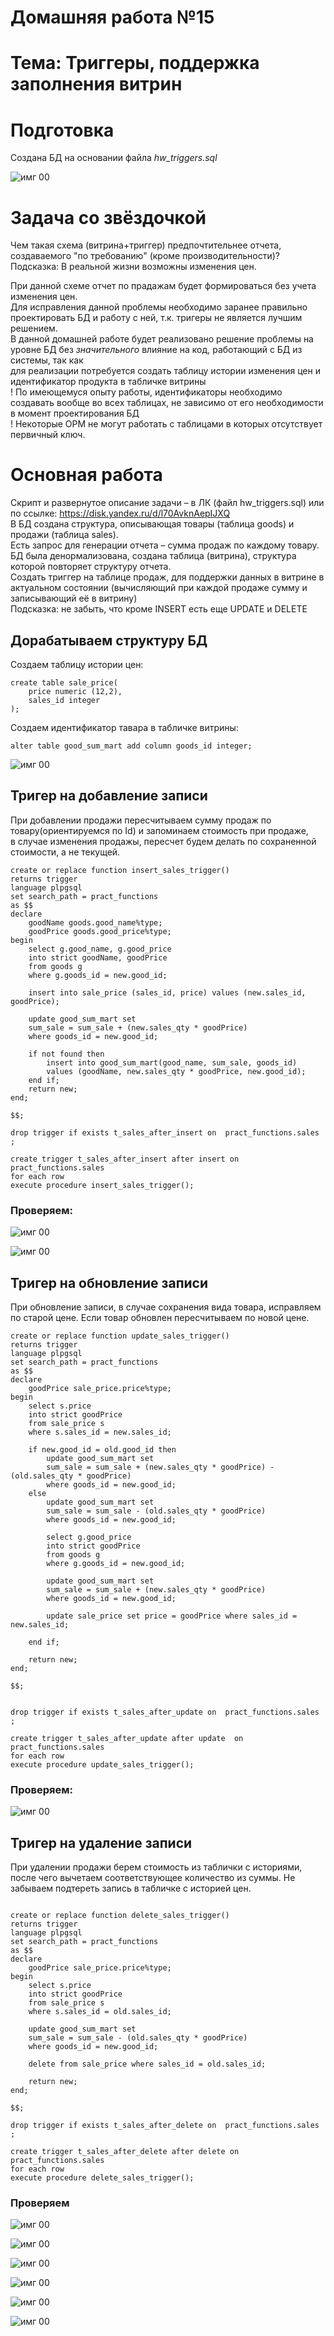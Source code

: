 # Домашняя работа №15
# Тема: Триггеры, поддержка заполнения витрин

# Подготовка
Создана БД на основании файла *hw_triggers.sql*

![имг 00](IMG/0.png "Подготовка")

# Задача со звёздочкой

Чем такая схема (витрина+триггер) предпочтительнее отчета, создаваемого "по требованию" (кроме производительности)? <br/>
Подсказка: В реальной жизни возможны изменения цен.

При данной схеме отчет по прадажам будет формироваться без учета изменения цен. <br/>
Для исправления данной проблемы необходимо заранее правильно проектировать БД и работу с ней, т.к. тригеры не является лучшим решением.<br/>
В данной домашней работе будет реализовано решение проблемы на уровне БД без *значительного* влияние на код, работающий с БД из системы, так как <br/>
для реализации потребуется создать таблицу истории изменения цен и идентификатор продукта в табличке витрины<br/>
! По имеющемуся опыту работы, идентификаторы необходимо создавать вообще во всех таблицах, не зависимо от его необходимости в момент проектирования БД<br/>
! Некоторые ОРМ не могут работать с таблицами в которых отсутствует первичный ключ.<br/>

# Основная работа
Скрипт и развернутое описание задачи – в ЛК (файл hw_triggers.sql) или по ссылке: https://disk.yandex.ru/d/l70AvknAepIJXQ <br/>
В БД создана структура, описывающая товары (таблица goods) и продажи (таблица sales).<br/>
Есть запрос для генерации отчета – сумма продаж по каждому товару.<br/>
БД была денормализована, создана таблица (витрина), структура которой повторяет структуру отчета.<br/>
Создать триггер на таблице продаж, для поддержки данных в витрине в актуальном состоянии (вычисляющий при каждой продаже сумму и записывающий её в витрину)<br/>
Подсказка: не забыть, что кроме INSERT есть еще UPDATE и DELETE<br/>

## Дорабатываем структуру БД

Создаем таблицу истории цен:

```
create table sale_price(
	price numeric (12,2),
	sales_id integer
);
```

Создаем идентификатор тавара в табличке витрины:
```
alter table good_sum_mart add column goods_id integer;
```

![имг 00](IMG/0_1.png "Подготовка")

## Тригер на добавление записи

При добавлении продажи пересчитываем сумму продаж по товару(ориентируемся по Id) и запоминаем стоимость при продаже, <br/>
в случае изменения продажы, пересчет будем делать по сохраненной стоимости, а не текущей. 

```
create or replace function insert_sales_trigger() 
returns trigger 
language plpgsql
set search_path = pract_functions
as $$
declare
	goodName goods.good_name%type;
	goodPrice goods.good_price%type;    
begin
	select g.good_name, g.good_price
	into strict goodName, goodPrice	
	from goods g
	where g.goods_id = new.good_id;

	insert into sale_price (sales_id, price) values (new.sales_id, goodPrice);
	
	update good_sum_mart set 
	sum_sale = sum_sale + (new.sales_qty * goodPrice)
	where goods_id = new.good_id;
	
	if not found then
		insert into good_sum_mart(good_name, sum_sale, goods_id)
		values (goodName, new.sales_qty * goodPrice, new.good_id);
	end if;
	return new; 
end;

$$;

drop trigger if exists t_sales_after_insert on  pract_functions.sales ;

create trigger t_sales_after_insert after insert on pract_functions.sales 
for each row 
execute procedure insert_sales_trigger();
```

### Проверяем:

![имг 00](IMG/1_1.png "Подготовка")

![имг 00](IMG/1_2.png "Подготовка")

## Тригер на обновление записи

При обновление записи, в случае сохранения вида товара, исправляем по старой цене. Если товар обновлен пересчитываем по новой цене.

```
create or replace function update_sales_trigger() 
returns trigger 
language plpgsql
set search_path = pract_functions
as $$
declare
	goodPrice sale_price.price%type;    
begin
	select s.price
	into strict goodPrice	
	from sale_price s
	where s.sales_id = new.sales_id;

	if new.good_id = old.good_id then	
		update good_sum_mart set
		sum_sale = sum_sale + (new.sales_qty * goodPrice) - (old.sales_qty * goodPrice)
		where goods_id = new.good_id;		
	else
		update good_sum_mart set
		sum_sale = sum_sale - (old.sales_qty * goodPrice)
		where goods_id = new.good_id;			
	
		select g.good_price	
		into strict goodPrice	
		from goods g
		where g.goods_id = new.good_id;
	
		update good_sum_mart set
		sum_sale = sum_sale + (new.sales_qty * goodPrice)
		where goods_id = new.good_id;			
			
		update sale_price set price = goodPrice where sales_id = new.sales_id;

	end if;
	
	return new; 
end;

$$;


drop trigger if exists t_sales_after_update on  pract_functions.sales ;

create trigger t_sales_after_update after update  on pract_functions.sales 
for each row 
execute procedure update_sales_trigger();
```

### Проверяем:

![имг 00](IMG/2.png "Подготовка")

## Тригер на удаление записи

При удалении продажи берем стоимость из таблички с историями, после чего вычетаем соответствующее количество из суммы. Не забываем подтереть запись в табличке с историей цен.

```

create or replace function delete_sales_trigger() 
returns trigger 
language plpgsql
set search_path = pract_functions
as $$
declare
	goodPrice sale_price.price%type;    
begin
	select s.price
	into strict goodPrice	
	from sale_price s
	where s.sales_id = old.sales_id;

	update good_sum_mart set
	sum_sale = sum_sale - (old.sales_qty * goodPrice)
	where goods_id = new.good_id;		

	delete from sale_price where sales_id = old.sales_id;

	return new; 
end;

$$;

drop trigger if exists t_sales_after_delete on  pract_functions.sales ;

create trigger t_sales_after_delete after delete on pract_functions.sales 
for each row 
execute procedure delete_sales_trigger();

```

### Проверяем

![имг 00](IMG/3_1.png "Подготовка")

![имг 00](IMG/3_2.png "Подготовка")

![имг 00](IMG/3_3.png "Подготовка")

![имг 00](IMG/3_4.png "Подготовка")

![имг 00](IMG/3_5.png "Подготовка")

![имг 00](IMG/3_6.png "Подготовка")